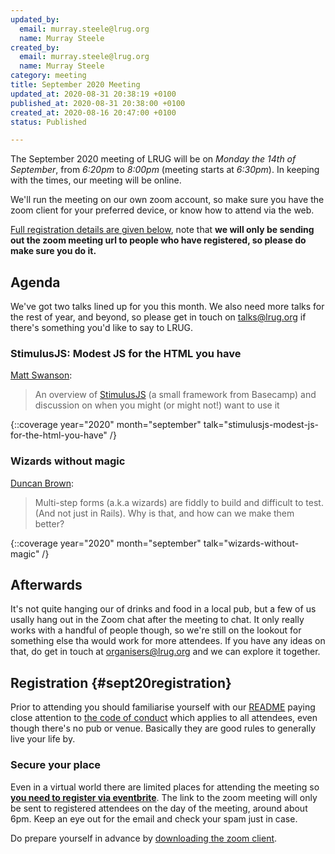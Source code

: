 ```yaml
---
updated_by:
  email: murray.steele@lrug.org
  name: Murray Steele
created_by:
  email: murray.steele@lrug.org
  name: Murray Steele
category: meeting
title: September 2020 Meeting
updated_at: 2020-08-31 20:38:19 +0100
published_at: 2020-08-31 20:38:00 +0100
created_at: 2020-08-16 20:47:00 +0100
status: Published

---
```


The September 2020 meeting of LRUG will be on *Monday the 14th of September*,
from _6:20pm_ to _8:00pm_ (meeting starts at _6:30pm_).  In keeping with
the times, our meeting will be online.

We'll run the meeting on our own zoom account, so make sure you have
the zoom client for your preferred device, or know how to attend via
the web.

[Full registration details are given below](#sept20registration), note
that **we will only be sending out the zoom meeting url to people who
have registered, so please do make sure you do it.**

## Agenda

We've got two talks lined up for you this month. We also need more talks
for the rest of year, and beyond, so please get in touch on
[talks@lrug.org](mailto:talks@lrug.org) if there's something you'd like to
say to LRUG.

### StimulusJS: Modest JS for the HTML you have

[Matt Swanson](https://twitter.com/_swanson):

> An overview of [StimulusJS](https://stimulusjs.org) (a small framework from Basecamp) and
> discussion on when you might (or might not!) want to use it

{::coverage year="2020" month="september" talk="stimulusjs-modest-js-for-the-html-you-have" /}

### Wizards without magic

[Duncan Brown](https://github.com/duncanjbrown):

> Multi-step forms (a.k.a wizards) are fiddly to build and difficult to
> test. (And not just in Rails). Why is that, and how can we make them
> better?

{::coverage year="2020" month="september" talk="wizards-without-magic" /}

## Afterwards

It's not quite hanging our of drinks and food in a local pub, but a few
of us usally hang out in the Zoom chat after the meeting to chat.  It only
really works with a handful of people though, so we're still on the
lookout for something else tha would work for more attendees.  If you have
any ideas on that, do get in touch at
[organisers@lrug.org](mailto:organisers@lrug.org) and we can explore it
together.

## Registration {#sept20registration}

Prior to attending you should familiarise yourself with our [README](http://readme.lrug.org/)
paying close attention to [the code of conduct](http://readme.lrug.org/#code-of-conduct)
which applies to all attendees, even though there's no pub or venue.
Basically they are good rules to generally live your life by.

### Secure your place

Even in a virtual world there are limited places for attending the meeting
so **[you need to register via eventbrite][sept2020-eventbrite]**.  The link to
the zoom meeting will only be sent to registered attendees on the day of
the meeting, around about 6pm.  Keep an eye out for the email and check
your spam just in case.

Do prepare yourself in advance by [downloading the zoom client](https://zoom.us/support/download).

[sept2020-eventbrite]: https://www.eventbrite.com/e/lrug-september-2020-autumn-begins-tickets-118981989333

